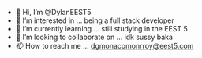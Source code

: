 - 👋 Hi, I’m @DylanEEST5
- 👀 I’m interested in ... being a full stack developer
- 🌱 I’m currently learning ... still studying in the EEST 5
- 💞️ I’m looking to collaborate on ... idk sussy baka
- 📫 How to reach me ... dgmonacomonrroy@eest5.com

<!---
DylanEEST5/DylanEEST5 is a ✨ special ✨ repository because its `README.md` (this file) appears on your GitHub profile.
You can click the Preview link to take a look at your changes.
--->
